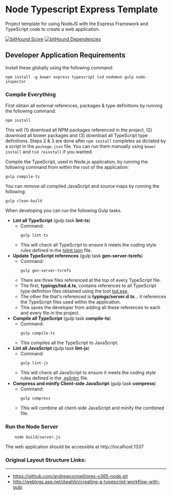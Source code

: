 Node Typescript Express Template
================================

Project template for using NodeJS with the Express Framework and TypeScript code to create a web application.

[![bitHound Score](https://www.bithound.io/github/Cecildt/node-typescript-template/badges/score.svg)](https://www.bithound.io/github/Cecildt/node-typescript-template)
[![bitHound Dependencies](https://www.bithound.io/github/Cecildt/node-typescript-template/badges/dependencies.svg)](https://www.bithound.io/github/Cecildt/node-typescript-template/master/dependencies/npm)

Developer Application Requirements
----------------------------------
Install these globally using the following command:

````
npm install -g bower express typescript tsd nodemon gulp node-inspector
````

### Compile Everything
First obtain all external references, packages & type definitions by running the following command:

````
npm install
````

This will (1) download all NPM packages referenced in the project, (2) download all bower packages and (3) download all TypeScript type definitions. Steps 2 & 3 are done after `npm install` completes as dictated by a script in the `package.json` file. You can run them manually using `bower install` and `tsd reinstall` if you wanted.

Compile the TypeScript, used in Node.js application, by running the following command from within the root of the application:

````
gulp compile-ts
````

You can remove all compiled JavaScript and source maps by running the following:

````
gulp clean-build
````

When developing you can run the following Gulp tasks.

- **Lint all TypeScript** (gulp task **lint-ts**)
    - Command: 
      ```` 
      gulp lint-ts 
      ````
    - This will check all TypeScript to ensure it meets the coding style rules defined in the [tslint.json](tslint.json) file.
- **Update TypeScript references** (gulp task **gen-server-tsrefs**)
    - Command: 
      ```` 
      gulp gen-server-tsrefs 
      ````
    - There are three files referenced at the top of every TypeScript file. 
    - The first, **typings/tsd.d.ts**, contains references to all TypeScript type definition files obtained using the tool [tsd.exe](http://definitelytyped.org/tsd). 
    - The other file that's referenced is **typings/server.d.ts**... it references the TypeScript files used within the application. 
    - This saves the developer from adding all these references to each and every file in the project. 
- **Compile all TypeScript** (gulp task **compile-ts**)
    - Command: 
      ```` 
      gulp compile-ts 
      ````
    - This compiles all the TypeScript to JavaScript.
- **Lint all JavaScript** (gulp task **lint-js**)
    - Command: 
      ```` 
      gulp lint-js 
      ````
    - This will check all JavaScript to ensure it meets the coding style rules defined in the [.eslintrc](.eslintrc) file.
- **Compress and minify Client-side JavaScript** (gulp task **compress**)
    - Command: 
      ```` 
      gulp compress 
      ````
    - This will combine all client-side JavaScript and minify the combined file.

### Run the Node Server
```
    node build/server.js
```

The web application should be accessible at http://localhost:1337

### Original Layout Structure Links:
--------------------------
- https://github.com/andrewconnell/pres-o365-node.git
- http://weblogs.asp.net/dwahlin/creating-a-typescript-workflow-with-gulp
 

